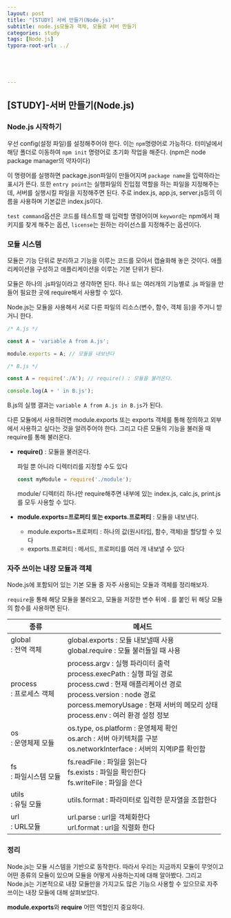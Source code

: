 ```yaml
---
layout: post
title: "[STUDY] 서버 만들기(Node.js)"
subtitle: node.js모듈과 객체, 모듈로 서버 만들기
categories: study
tags: [Node.js]
typora-root-url: ../





---
```




## [STUDY]-서버 만들기(Node.js)



### Node.js 시작하기

우선 config(설정 파일)를 설정해주어야 한다. 이는 `npm`명령어로 가능하다. 터미널에서 해당 폴더로 이동하여  `npm init` 명령어로 초기화 작업을 해준다. (npm은 node package manager의 약자이다)

이 명령어를 실행하면 package.json파일이 만들어지며 `package name`을 입력하라는 표시가 뜬다. 또한 `entry point`는 실행파일의 진입점 역할을 하는 파일을 지정해주는데, 서버를 실행시킬 파일을 지정해주면 된다. 주로 index.js, app.js, server.js등의 이름을 사용하며 기본값은 index.js이다.

`test command`옵션은 코드를 테스트할 때 입력할 명령어이며 `keyword`는 npm에서 패키지를 찾게 해주는 옵션, `license`는 원하는 라이선스를 지정해주는 옵션이다.



### 모듈 시스템

모듈은 기능 단위로 분리하고 기능을 이루는 코드를 모아서 캡슐화해 놓은 것이다. 애플리케이션을 구성하고 애플리케이션을 이루는 기본 단위가 된다.

모듈은 하나의 .js파일이라고 생각하면 된다. 하나 또는 여러개의 기능별로 .js 파일을 만들어 필요한 곳에 require해서 사용할 수 있다.

Node.js는 모듈을 사용해서 서로 다른 파일의 리소스(변수, 함수, 객체 등)을 주거니 받거니 한다.

```javascript
/* A.js */

const A = 'variable A from A.js';

module.exports = A; // 모듈을 내보낸다
```

```javascript
/* B.js */

const A = require('./A'); // require() : 모듈을 불러온다.

console.log(A + ' in B.js');
```

B.js의 실행 결과는 `variable A from A.js in B.js`가 된다.

다른 모듈에서 사용하려면 module.exports 또는 exports 객체를 통해 정의하고 외부에서 사용하고 싶다는 것을 알려주어야 한다. 그리고 다른 모듈의 기능을 불러올 때 require를 통해 불러온다.

* **require()** : 모듈을 불러온다.

  파일 뿐 아니라 디렉터리를 지정할 수도 있다
  
  ```javascript
  const myModule = require('./module');
  ```
  module/ 디렉터리 하나만 require해주면 내부에 있는 index.js, calc.js, print.js 를 모두 사용할 수 있다.

* **module.exports=프로퍼티 또는 exports.프로퍼티** : 모듈을 내보낸다.

  * module.exports=프로퍼티 : 하나의 값(원시타입, 함수, 객체)을 할당할 수 있다
  * exports.프로퍼티 : 메서드, 프로퍼티를 여러 개 내보낼 수 있다



### 자주 쓰이는 내장 모듈과 객체

Node.js에 포함되어 있는 기본 모듈 중 자주 사용되는 모듈과 객체를 정리해보자.

`require`을 통해 해당 모듈을 불러오고, 모듈을 저장한 변수 뒤에 . 를 붙인 뒤 해당 모듈의 함수를 사용하면 된다.

| 종류 | 메서드 |
| --- | ---- |
| global </br> : 전역 객체 | global.exports : 모듈 내보낼때 사용 </br> global.require : 모듈 불러들일 때 사용|
| process </br> : 프로세스 객체 | process.argv : 실행 파라미터 출력 </br> process.execPath : 실행 파일 경로 </br> process.cwd : 현재 애플리케이션 경로 </br> process.version : node 경로 </br> porcess.memoryUsage : 현재 서버의 메모리 상태 </br> process.env : 여러 환경 설정 정보|
|os</br> : 운영체제 모듈 | os.type, os.platform : 운영체제 확인 </br> os.arch : 서버 아키텍처를 구분 </br> os.networkInterface : 서버의 지역IP를 확인함 |
|fs</br> : 파일시스템 모듈 | fs.readFile : 파일을 읽는다 </br> fs.exists : 파일을 확인한다 </br> fs.writeFile : 파일을 쓴다 |
| utils </br> : 유틸 모듈 | utils.format : 파라미터로 입력한 문자열을 조합한다 |
| url </br> : URL모듈 | url.parse : url을 객체화한다 </br> url.format : url을 직렬화 한다 |



### 정리

Node.js는 모듈 시스템을 기반으로 동작한다. 따라서 우리는 지금까지 모듈이 무엇이고 어떤 종류의 모듈이 있으며 모듈을 어떻게 사용하는지에 대해 알아봤다. 그리고 Node.js는 기본적으로 내장 모듈만을 가지고도 많은 기능으 사용할 수 있으므로 자주 쓰이는 내장 모듈에 대해 살펴보았다. 

**module.exports**와 **require** 어떤 역할인지 중요하다.